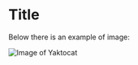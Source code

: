 # Title
Below there is an example of image:

![Image of Yaktocat](https://octodex.github.com/images/yaktocat.png)
